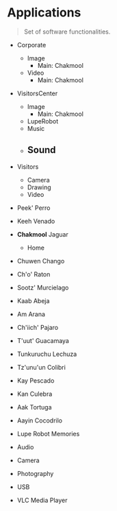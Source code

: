 # Applications

> Set of software functionalities.

- Corporate
  - Image
    - Main: Chakmool
  - Video
    - Main: Chakmool
- VisitorsCenter
  - Image
    - Main: Chakmool
  - LupeRobot
  - Music
  - Sound
    - 
- Visitors
  - Camera
  - Drawing
  - Video

- Peek' Perro
- Keeh Venado
- __Chakmool__ Jaguar
  - Home
- Chuwen Chango
- Ch'o' Raton
- Sootz' Murcielago
- Kaab Abeja
- Am Arana
- Ch'iich' Pajaro
- T'uut' Guacamaya
- Tunkuruchu Lechuza
- Tz'unu'un Colibri
- Kay Pescado
- Kan Culebra
- Aak Tortuga
- Aayin Cocodrilo

- Lupe Robot Memories
- Audio
- Camera
- Photography
- USB
- VLC Media Player

